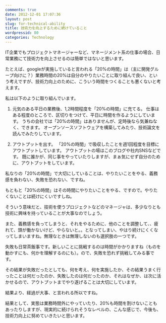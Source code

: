 ```yaml
---
comments: true
date: 2012-12-01 17:07:36
layout: post
slug: for-technical-ability
title: 技術力を向上するために続けていること
wordpressid: 80
categories: Technology
---
```


IT企業でもプロジェクトマネージャーなど、マネージメント系の仕事の場合、日常業務にて技術力を向上させるのは簡単ではないと思います。

たとえば、googleが実施していると言われる「20%の時間」は（主に開発グループ向けに？）業務時間の20%は自分のやりたいことに取り組んで良い、という考えですが、技術力向上のために、こういう時間をつくることも悪くないと考えます。

私は以下のように取り組んでいます。

<!--more-->



	
  1. 元気のある平日の業務後、1,2時間程度を「20%の時間」に充てる。
仕事はある程度のところで、区切りをつけて、平日に時間を作るようにしています。
うちの会社では「20%の時間」はありませんが、定時後なら気兼ねなく、できます。
オープンソースソフトウェアを構築してみたり、技術論文を読んでみたりしています。

	
  2. アウトプットを出す。
「20%の時間」で吸収したことを週1回程度を目標にアウトプットしています。
アウトプットの場はこのブログや社内SNSなどです。
既に誰かが、同じ事をやっていたりしますが、まぁ気にせず自分のために、アウトプットをしています。


私なりの「20%の時間」で大切にしていることは、やりたいことをやる、義務感を負わない、失敗を恐れない、ですね。

もともと「20%の時間」はその時間にやりたいことをやる、ですので。やりたくないことは続けにくいですしね。

そういう意味だと、技術を使うプロジェクトなどのマネージャは、多少なりとも技術に興味を持っていることが大事なのでしょう。

また、義務感を負ってしまうと、それをやるために、他のことを調整して、、疲れて、頭が働かないけど、やらないと。。となってしまい、やはり続けにくくなってしまいますね。無理なときは無理しないのも選択肢の一つです。

失敗も日常茶飯事です。新しいことに挑戦するのは時間がかかりますね（ものを動かすにも、何かを理解するのにも）。ので、失敗を恐れず挑戦してみる事です。

その結果が失敗だったとしても、何を考え、何を実施したか、その結果うまく行ったことは何だったのか、失敗したのは何だったのか、それはなぜか、は次に活かせるので、アウトプットまでやり遂げることは大切にしています。

結果より、経過が大事、と言われる所以ですね。

結果として、実態は業務時間外にやっていたり、20%も時間を割けないこともあったりしますが、現実的に続けられそうなレベルの、こんな感じで、今後も、技術力向上に努めていきたいと思います。
